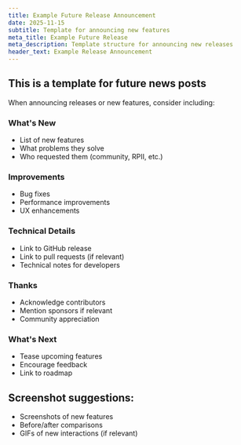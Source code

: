 ```yaml
---
title: Example Future Release Announcement
date: 2025-11-15
subtitle: Template for announcing new features
meta_title: Example Future Release
meta_description: Template structure for announcing new releases
header_text: Example Release Announcement
---
```


<!-- DELETE THIS FILE when you write your first real news post -->

## This is a template for future news posts

When announcing releases or new features, consider including:

### What's New

- List of new features
- What problems they solve
- Who requested them (community, RPII, etc.)

### Improvements

- Bug fixes
- Performance improvements
- UX enhancements

### Technical Details

- Link to GitHub release
- Link to pull requests (if relevant)
- Technical notes for developers

### Thanks

- Acknowledge contributors
- Mention sponsors if relevant
- Community appreciation

### What's Next

- Tease upcoming features
- Encourage feedback
- Link to roadmap

## Screenshot suggestions:

- Screenshots of new features
- Before/after comparisons
- GIFs of new interactions (if relevant)
